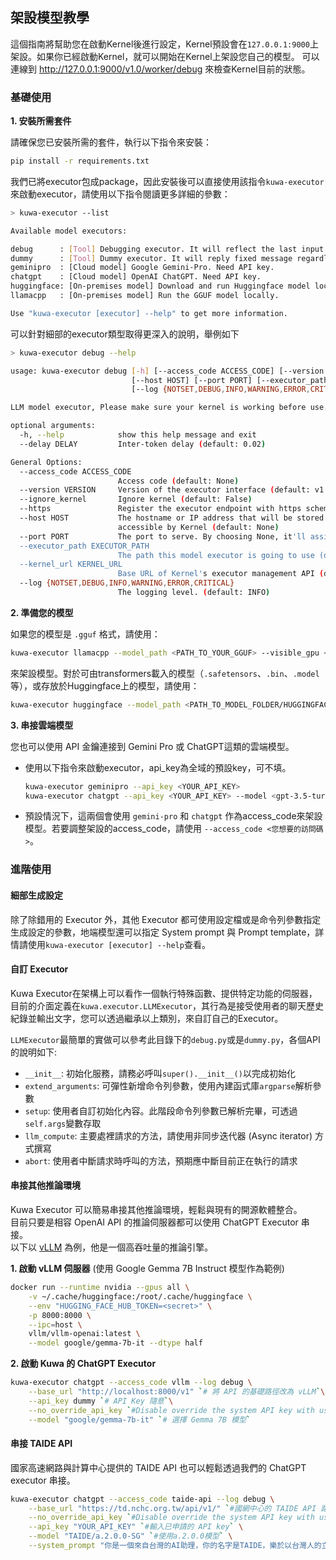 ## 架設模型教學

這個指南將幫助您在啟動Kernel後進行設定，Kernel預設會在`127.0.0.1:9000`上架設。如果你已經啟動Kernel，就可以開始在Kernel上架設您自己的模型。
可以連線到
http://127.0.0.1:9000/v1.0/worker/debug
來檢查Kernel目前的狀態。

### 基礎使用

**1. 安裝所需套件**

請確保您已安裝所需的套件，執行以下指令來安裝：

```sh
pip install -r requirements.txt
```

我們已將executor包成package，因此安裝後可以直接使用該指令`kuwa-executor`來啟動executor，請使用以下指令閱讀更多詳細的參數：
```sh
> kuwa-executor --list

Available model executors:

debug      : [Tool] Debugging executor. It will reflect the last input.
dummy      : [Tool] Dummy executor. It will reply fixed message regardless of the user prompt.
geminipro  : [Cloud model] Google Gemini-Pro. Need API key.
chatgpt    : [Cloud model] OpenAI ChatGPT. Need API key.
huggingface: [On-premises model] Download and run Huggingface model locally.
llamacpp   : [On-premises model] Run the GGUF model locally.

Use "kuwa-executor [executor] --help" to get more information.
```
可以針對細部的executor類型取得更深入的說明，舉例如下
```sh
> kuwa-executor debug --help

usage: kuwa-executor debug [-h] [--access_code ACCESS_CODE] [--version VERSION] [--ignore_kernel] [--https]
                           [--host HOST] [--port PORT] [--executor_path EXECUTOR_PATH] [--kernel_url KERNEL_URL]
                           [--log {NOTSET,DEBUG,INFO,WARNING,ERROR,CRITICAL}] [--delay DELAY]

LLM model executor, Please make sure your kernel is working before use.

optional arguments:
  -h, --help            show this help message and exit
  --delay DELAY         Inter-token delay (default: 0.02)

General Options:
  --access_code ACCESS_CODE
                        Access code (default: None)
  --version VERSION     Version of the executor interface (default: v1.0)
  --ignore_kernel       Ignore kernel (default: False)
  --https               Register the executor endpoint with https scheme (default: False)
  --host HOST           The hostname or IP address that will be stored in Kernel, Make sure the location are
                        accessible by Kernel (default: None)
  --port PORT           The port to serve. By choosing None, it'll assign an unused port (default: None)
  --executor_path EXECUTOR_PATH
                        The path this model executor is going to use (default: /chat)
  --kernel_url KERNEL_URL
                        Base URL of Kernel's executor management API (default: http://127.0.0.1:9000/)
  --log {NOTSET,DEBUG,INFO,WARNING,ERROR,CRITICAL}
                        The logging level. (default: INFO)
```

**2. 準備您的模型**

如果您的模型是 `.gguf` 格式，請使用：
```sh
kuwa-executor llamacpp --model_path <PATH_TO_YOUR_GGUF> --visible_gpu <CUDA_VISIBLE_DEVICES>
```
來架設模型。對於可由transformers載入的模型（`.safetensors`、`.bin`、`.model` 等），或存放於Huggingface上的模型，請使用：
```sh
kuwa-executor huggingface --model_path <PATH_TO_MODEL_FOLDER/HUGGINGFACE_MODEL_NAME> --visible_gpu <CUDA_VISIBLE_DEVICES>
```

**3. 串接雲端模型**

您也可以使用 API 金鑰連接到 Gemini Pro 或 ChatGPT這類的雲端模型。

- 使用以下指令來啟動executor，api_key為全域的預設key，可不填。

  ```sh
  kuwa-executor geminipro --api_key <YOUR_API_KEY>
  kuwa-executor chatgpt --api_key <YOUR_API_KEY> --model <gpt-3.5-turbo/gpt-4/gpt-4-32k/...>
  ```

- 預設情況下，這兩個會使用 `gemini-pro` 和 `chatgpt` 作為access_code來架設模型。若要調整架設的access_code，請使用 `--access_code <您想要的訪問碼>`。

### 進階使用

#### 細部生成設定

除了除錯用的 Executor 外，其他 Executor 都可使用設定檔或是命令列參數指定生成設定的參數，地端模型還可以指定 System prompt 與 Prompt template，詳情請使用`kuwa-executor [executor] --help`查看。

#### 自訂 Executor

Kuwa Executor在架構上可以看作一個執行特殊函數、提供特定功能的伺服器，目前的介面定義在`kuwa.executor.LLMExecutor`，其行為是接受使用者的聊天歷史紀錄並輸出文字，您可以透過繼承以上類別，來自訂自己的Executor。

`LLMExecutor`最簡單的實做可以參考此目錄下的`debug.py`或是`dummy.py`，各個API的說明如下:
- `__init__`: 初始化服務，請務必呼叫`super().__init__()`以完成初始化
- `extend_arguments`: 可彈性新增命令列參數，使用內建函式庫`argparse`解析參數
- `setup`: 使用者自訂初始化內容。此階段命令列參數已解析完畢，可透過`self.args`變數存取
- `llm_compute`: 主要處裡請求的方法，請使用非同步迭代器 (Async iterator) 方式撰寫
- `abort`: 使用者中斷請求時呼叫的方法，預期應中斷目前正在執行的請求

#### 串接其他推論環境

Kuwa Executor 可以簡易串接其他推論環境，輕鬆與現有的開源軟體整合。  
目前只要是相容 OpenAI API 的推論伺服器都可以使用 ChatGPT Executor 串接。  
以下以 [vLLM](https://github.com/vllm-project/vllm) 為例，他是一個高吞吐量的推論引擎。

**1. 啟動 vLLM 伺服器** (使用 Google Gemma 7B Instruct 模型作為範例)
```sh
docker run --runtime nvidia --gpus all \
    -v ~/.cache/huggingface:/root/.cache/huggingface \
    --env "HUGGING_FACE_HUB_TOKEN=<secret>" \
    -p 8000:8000 \
    --ipc=host \
    vllm/vllm-openai:latest \
    --model google/gemma-7b-it --dtype half
```

**2. 啟動 Kuwa 的 ChatGPT Executor**
```sh
kuwa-executor chatgpt --access_code vllm --log debug \
    --base_url "http://localhost:8000/v1" `# 將 API 的基礎路徑改為 vLLM`\
    --api_key dummy `# API Key 隨意`\
    --no_override_api_key `#Disable override the system API key with user API key.` \
    --model "google/gemma-7b-it" `# 選擇 Gemma 7B 模型`
```

#### 串接 TAIDE API

國家高速網路與計算中心提供的 TAIDE API 也可以輕鬆透過我們的 ChatGPT executor 串接。
```sh
kuwa-executor chatgpt --access_code taide-api --log debug \
    --base_url "https://td.nchc.org.tw/api/v1/" `#國網中心的 TAIDE API 路徑` \
    --no_override_api_key `#Disable override the system API key with user API key.` \
    --api_key "YOUR_API_KEY" `#輸入已申請的 API key` \
    --model "TAIDE/a.2.0.0-SG" `#使用a.2.0.0模型` \
    --system_prompt "你是一個來自台灣的AI助理，你的名字是TAIDE，樂於以台灣人的立場幫助使用者，會用繁體中文回答問題。" `#TAIDE的預設system prompt`
```